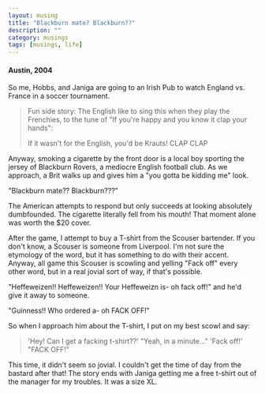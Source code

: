 ```yaml
---
layout: musing
title: "Blackburn mate? Blackburn??"
description: ""
category: musings
tags: [musings, life]
---
```


#### Austin, 2004

So me, Hobbs, and Janiga are going to an Irish Pub to watch England vs. France
in a soccer tournament.
 
> Fun side story: The English like to sing this when they play the Frenchies, to
> the tune of "If you're happy and you know it clap your hands":
>
> If it wasn't for the English, you'd be Krauts!  CLAP CLAP
 
Anyway, smoking a cigarette by the front door is a local boy sporting the jersey
of Blackburn Rovers, a mediocre English football club. As we approach, a Brit
walks up and gives him a "you gotta be kidding me" look.
 
"Blackburn mate?? Blackburn???"
 
The American attempts to respond but only succeeds at looking absolutely
dumbfounded. The cigarette literally fell from his mouth! That moment alone was
worth the $20 cover.
 
After the game, I attempt to buy a T-shirt from the Scouser bartender. If you
don't know, a Scouser is someone from Liverpool. I'm not sure the etymology of
the word, but it has something to do with their accent. Anyway, all game this
Scouser is scowling and yelling "Fack off" every other word, but in a real
jovial sort of way, if that's possible.
 
"Heffeweizen!! Heffeweizen!! Your Heffeweizn is- oh fack off!" and he'd give it
away to someone.
 
"Guinness!! Who ordered a- oh FACK OFF!"
 
 
So when I approach him about the T-shirt, I put on my best scowl and say:

> 'Hey! Can I get a facking t-shirt??'
> "Yeah, in a minute..."
> 'Fack off!'
> "FACK OFF!"
 
This time, it didn't seem so jovial. I couldn't get the time of day from the
bastard after that! The story ends with Janiga getting me a free t-shirt out of
the manager for my troubles. It was a size XL.
